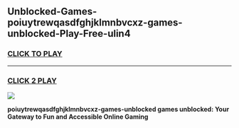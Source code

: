 
## Unblocked-Games-poiuytrewqasdfghjklmnbvcxz-games-unblocked-Play-Free-ulin4
<h3>
<a href="https://premium76.site?title=poiuytrewqasdfghjklmnbvcxz-games-unblocked&ref=12A">CLICK TO PLAY</a></h3>
<hr>

<h3>
<a href="https://premium76.site?title=poiuytrewqasdfghjklmnbvcxz-games-unblocked&ref=12A">CLICK 2 PLAY</a>
  
</h3>

<a href="https://premium76.site?title=poiuytrewqasdfghjklmnbvcxz-games-unblocked&ref=12A"><img src="https://clearcache.store/games.png"></a>


**poiuytrewqasdfghjklmnbvcxz-games-unblocked games unblocked: Your Gateway to Fun and Accessible Online Gaming**
